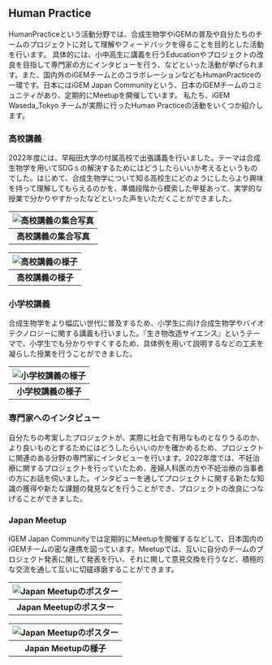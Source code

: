 ## Human Practice
HumanPracticeという活動分野では、合成生物学やiGEMの普及や自分たちのチームのプロジェクトに対して理解やフィードバックを得ることを目的とした活動を行います。
具体的には、小中高生に講義を行うEducationやプロジェクトの改良を目指して専門家の方にインタビューを行う、などといった活動が挙げられます。また、国内外のiGEMチームとのコラボレーションなどもHumanPracticeの一環です。日本にはiGEM Japan Communityという、日本のiGEMチームのコミュニティがあり、定期的にMeetupを開催しています。
私たち、iGEM Waseda_Tokyo チームが実際に行ったHuman Practiceの活動をいくつか紹介します。

### 高校講義
2022年度には、早稲田大学の付属高校で出張講義を行いました。テーマは合成生物学を用いてSDGｓの解決するためにはどうしたらいいか考えるというものでした。はじめて、合成生物学について知る高校生にどのようにしたらより興味を持って理解してもらえるのかを、準備段階から模索した甲斐あって、実学的な授業で分かりやすかったなどといった声をいただくことができました。

|![高校講義の集合写真](/images/human-practice-1.jpg)|
|:--:|
|<b>高校講義の集合写真</b>|

|![高校講義の様子](/images/human-practice-2.jpg)|
|:--:|
|<b>高校講義の様子</b>|

### 小学校講義
合成生物学をより幅広い世代に普及するため、小学生に向け合成生物学やバイオテクノロジーに関する講義も行いました。『生き物改造サイエンス』というテーマで、小学生でも分かりやすくするため、具体例を用いて説明するなどの工夫を凝らした授業を行うことができました。

|![小学校講義の様子](/images/human-practice-3.jpg)|
|:--:|
|<b>小学校講義の様子</b>|

### 専門家へのインタビュー
自分たちの考案したプロジェクトが、実際に社会で有用なものとなりうるのか、より良いものとするためにはどうしたらいいのかを確かめるため、プロジェクトに関連のある分野の専門家にインタビューを行います。2022年度では、不妊治療に関するプロジェクトを行っていたため、産婦人科医の方や不妊治療の当事者の方にお話を伺いました。インタビューを通してプロジェクトに関する新たな知識の獲得や新たな課題の発見などを行うことができ、プロジェクトの改良につなげることができました。

### Japan Meetup
iGEM Japan Communityでは定期的にMeetupを開催するなどして、日本国内のiGEMチームの密な連携を図っています。Meetupでは、互いに自分のチームのプロジェクト発表に関して発表を行い、それに関して意見交換を行うなど、積極的な交流を通して互いに切磋琢磨することができます。

|![Japan Meetupのポスター](/images/human-practice-4.jpg)|
|:--:|
|<b>Japan Meetupのポスター</b>|

|![Japan Meetupのポスター](/images/human-practice-5.jpg)|
|:--:|
|<b>Japan Meetupの様子</b>|
